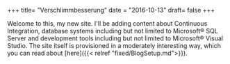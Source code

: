 +++
title=  "Verschlimmbesserung"
date =  "2016-10-13"
draft=  false
+++

Welcome to this, my new site. I'll be adding content about Continuous Integration, database systems including but not limited to Microsoft® SQL Server and development tools including but not limited to Microsoft® Visual Studio. The site itself is provisioned in a moderately interesting way, which you can read about [here]({{< relref "fixed/BlogSetup.md">}}).